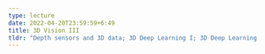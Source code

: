 ```yaml
---
type: lecture
date: 2022-04-20T23:59:59+6:49
title: 3D Vision III
tldr: "Depth sensors and 3D data; 3D Deep Learning I; 3D Deep Learning II"
---
```

